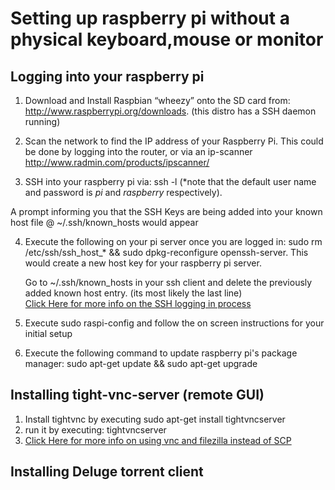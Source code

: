Setting up raspberry pi without a physical keyboard,mouse or monitor
===========

Logging into your raspberry pi
-------------

1. Download and Install Raspbian “wheezy” onto the SD card from: http://www.raspberrypi.org/downloads. (this distro has a SSH daemon running)

2. Scan the network to find the IP address of your Raspberry Pi. This could be done by logging into the router, or via an ip-scanner  http://www.radmin.com/products/ipscanner/

3.  SSH into your raspberry pi via: ssh <ip address of your Rpi> -l <username> (*note that the default user name and password is *pi* and *raspberry* respectively).
      
  A prompt informing you that the SSH Keys are being added into your known host file @  ~/.ssh/known_hosts would appear 


4.  Execute the following on your pi server once you are logged in:  sudo rm /etc/ssh/ssh_host_* && sudo dpkg-reconfigure openssh-server. This would create a new host key for your raspberry pi server.

    Go to  ~/.ssh/known_hosts in your ssh client and delete the previously added known host entry. (its most likely the last line)    
    [Click Here for more info on the SSH logging in process](http://elinux.org/RPi_Remote_Access) 
    

5. Execute sudo raspi-config and follow the on screen instructions for your initial setup
6. Execute the following command to update raspberry pi's package manager: sudo apt-get update && sudo apt-get upgrade


Installing tight-vnc-server (remote GUI)
-------------
1. Install tightvnc by executing sudo apt-get install tightvncserver
2. run it by executing: tightvncserver
3. [Click Here for more info on using vnc and filezilla instead of SCP ](http://www.howtogeek.com/141157/how-to-configure-your-raspberry-pi-for-remote-shell-desktop-and-file-transfer/all/) 


Installing Deluge torrent client
-------------



